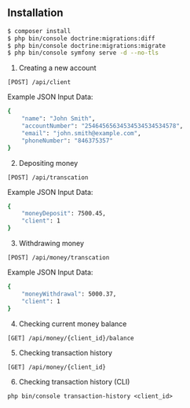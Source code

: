 Installation
------------

```bash
$ composer install
$ php bin/console doctrine:migrations:diff
$ php bin/console doctrine:migrations:migrate
$ php bin/console symfony serve -d --no-tls
```

1. Creating a new account
```
[POST] /api/client
```
Example JSON Input Data:
```bash
{
    "name": "John Smith",
    "accountNumber": "25464565634534534534534578",
    "email": "john.smith@example.com",
    "phoneNumber": "846375357"
}
```

2. Depositing money
```
[POST] /api/transcation
```
Example JSON Input Data:
```bash
{
    "moneyDeposit": 7500.45,
    "client": 1
}
```

3. Withdrawing money
```
[POST] /api/money/transcation
```
Example JSON Input Data:
```bash
{
    "moneyWithdrawal": 5000.37,
    "client": 1
}
```

4. Checking current money balance
```
[GET] /api/money/{client_id}/balance
```

5. Checking transaction history
```
[GET] /api/money/{client_id}
```

6. Checking transaction history (CLI)
```
php bin/console transaction-history <client_id>
```
